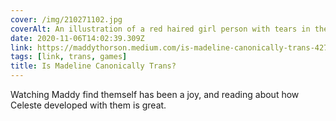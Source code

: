 ```yaml
---
cover: /img/210271102.jpg
coverAlt: An illustration of a red haired girl person with tears in their eyes
date: 2020-11-06T14:02:39.309Z
link: https://maddythorson.medium.com/is-madeline-canonically-trans-4277ece02e40
tags: [link, trans, games]
title: Is Madeline Canonically Trans?
---
```


Watching Maddy find themself has been a joy, and reading about how Celeste developed with them is great.
